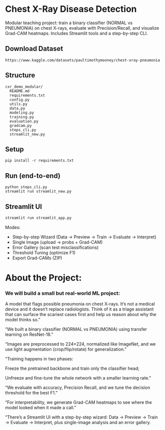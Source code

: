 
# Chest X-Ray Disease Detection 

Modular teaching project: train a binary classifier (NORMAL vs PNEUMONIA) on chest X-rays, evaluate with Precision/Recall, and visualize Grad-CAM heatmaps. Includes Streamlit tools and a step-by-step CLI.

## Download Dataset
```
https://www.kaggle.com/datasets/paultimothymooney/chest-xray-pneumonia
```

## Structure
```
cxr_demo_modular/
  README.md
  requirements.txt
  config.py
  utils.py
  data.py
  modeling.py
  training.py
  evaluation.py
  gradcam.py
  steps_cli.py
  streamlit_new.py
```
## Setup
```
pip install -r requirements.txt
```

## Run (end-to-end)
```
python steps_cli.py
streamlit run streamlit_new.py
```

## Streamlit UI
```bash
streamlit run streamlit_app.py
```
Modes:
- Step-by-step Wizard (Data → Preview → Train → Evaluate → Interpret)
- Single Image (upload → probs + Grad-CAM)
- Error Gallery (scan test misclassifications)
- Threshold Tuning (optimize F1)
- Export Grad-CAMs (ZIP)

# About the Project:
### We will build a small but real-world ML project: 
A model that flags possible pneumonia on chest X-rays. It’s not a medical device and it doesn’t replace radiologists. Think of it as a triage assistant that can surface the scariest cases first and help us reason about why the model thinks so.”

“We built a binary classifier (NORMAL vs PNEUMONIA) using transfer learning on ResNet-18.”

“Images are preprocessed to 224×224, normalized like ImageNet, and we use light augmentation (crop/flip/rotate) for generalization.”

“Training happens in two phases:

Freeze the pretrained backbone and train only the classifier head;

Unfreeze and fine-tune the whole network with a smaller learning rate.”

“We evaluate with accuracy, Precision Recall, and we tune the decision threshold for the best F1.”

“For interpretability, we generate Grad-CAM heatmaps to see where the model looked when it made a call.”

“There’s a Streamlit UI with a step-by-step wizard: Data → Preview → Train → Evaluate → Interpret, plus single-image analysis and an error gallery.


